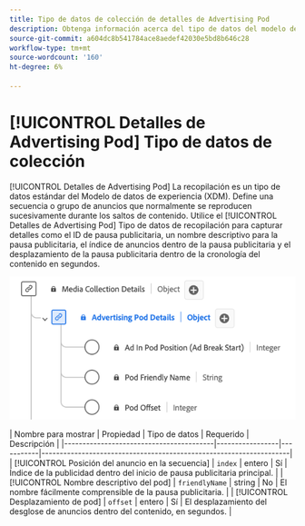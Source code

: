 ```yaml
---
title: Tipo de datos de colección de detalles de Advertising Pod
description: Obtenga información acerca del tipo de datos del modelo de datos de experiencia (XDM) de recopilación de detalles del Advertising Pod.
source-git-commit: a604dc8b541784ace8aedef42030e5bd8b646c28
workflow-type: tm+mt
source-wordcount: '160'
ht-degree: 6%

---
```


# [!UICONTROL Detalles de Advertising Pod] Tipo de datos de colección

[!UICONTROL Detalles de Advertising Pod] La recopilación es un tipo de datos estándar del Modelo de datos de experiencia (XDM). Define una secuencia o grupo de anuncios que normalmente se reproducen sucesivamente durante los saltos de contenido. Utilice el [!UICONTROL Detalles de Advertising Pod] Tipo de datos de recopilación para capturar detalles como el ID de pausa publicitaria, un nombre descriptivo para la pausa publicitaria, el índice de anuncios dentro de la pausa publicitaria y el desplazamiento de la pausa publicitaria dentro de la cronología del contenido en segundos.

![Diagrama del tipo de datos de recopilación de información de detalles de Advertising Pod.](../images/data-types/advertising-pod-details-collection.png)

| Nombre para mostrar | Propiedad | Tipo de datos | Requerido | Descripción |
|-----------------------------------------|-----------------|-----------|--------------------------------------------------------------------|
| [!UICONTROL Posición del anuncio en la secuencia] | `index` | entero | Sí | Índice de la publicidad dentro del inicio de pausa publicitaria principal. |
| [!UICONTROL Nombre descriptivo del pod] | `friendlyName` | string | No | El nombre fácilmente comprensible de la pausa publicitaria. |
| [!UICONTROL Desplazamiento de pod] | `offset` | entero | Sí | El desplazamiento del desglose de anuncios dentro del contenido, en segundos. |
